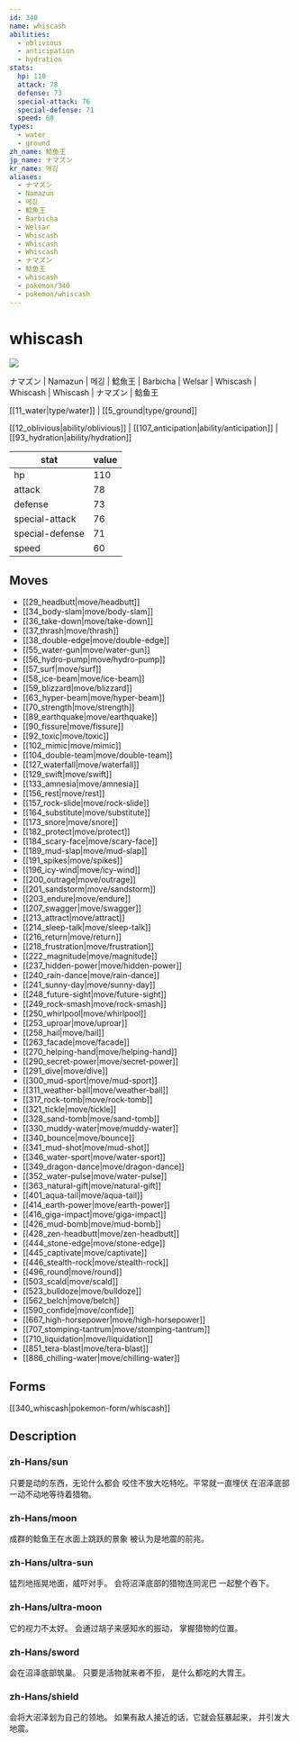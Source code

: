 ```yaml
---
id: 340
name: whiscash
abilities:
  - oblivious
  - anticipation
  - hydration
stats:
  hp: 110
  attack: 78
  defense: 73
  special-attack: 76
  special-defense: 71
  speed: 60
types:
  - water
  - ground
zh_name: 鲶鱼王
jp_name: ナマズン
kr_name: 메깅
aliases:
  - ナマズン
  - Namazun
  - 메깅
  - 鯰魚王
  - Barbicha
  - Welsar
  - Whiscash
  - Whiscash
  - Whiscash
  - ナマズン
  - 鲶鱼王
  - whiscash
  - pokemon/340
  - pokemon/whiscash
---
```

# whiscash

![](https://raw.githubusercontent.com/PokeAPI/sprites/master/sprites/pokemon/340.png)

ナマズン | Namazun | 메깅 | 鯰魚王 | Barbicha | Welsar | Whiscash | Whiscash | Whiscash | ナマズン | 鲶鱼王

[[11_water|type/water]] | [[5_ground|type/ground]]

[[12_oblivious|ability/oblivious]] | [[107_anticipation|ability/anticipation]] | [[93_hydration|ability/hydration]]

|stat|value|
|---|---|
|hp|110|
|attack|78|
|defense|73|
|special-attack|76|
|special-defense|71|
|speed|60|


## Moves

- [[29_headbutt|move/headbutt]]
- [[34_body-slam|move/body-slam]]
- [[36_take-down|move/take-down]]
- [[37_thrash|move/thrash]]
- [[38_double-edge|move/double-edge]]
- [[55_water-gun|move/water-gun]]
- [[56_hydro-pump|move/hydro-pump]]
- [[57_surf|move/surf]]
- [[58_ice-beam|move/ice-beam]]
- [[59_blizzard|move/blizzard]]
- [[63_hyper-beam|move/hyper-beam]]
- [[70_strength|move/strength]]
- [[89_earthquake|move/earthquake]]
- [[90_fissure|move/fissure]]
- [[92_toxic|move/toxic]]
- [[102_mimic|move/mimic]]
- [[104_double-team|move/double-team]]
- [[127_waterfall|move/waterfall]]
- [[129_swift|move/swift]]
- [[133_amnesia|move/amnesia]]
- [[156_rest|move/rest]]
- [[157_rock-slide|move/rock-slide]]
- [[164_substitute|move/substitute]]
- [[173_snore|move/snore]]
- [[182_protect|move/protect]]
- [[184_scary-face|move/scary-face]]
- [[189_mud-slap|move/mud-slap]]
- [[191_spikes|move/spikes]]
- [[196_icy-wind|move/icy-wind]]
- [[200_outrage|move/outrage]]
- [[201_sandstorm|move/sandstorm]]
- [[203_endure|move/endure]]
- [[207_swagger|move/swagger]]
- [[213_attract|move/attract]]
- [[214_sleep-talk|move/sleep-talk]]
- [[216_return|move/return]]
- [[218_frustration|move/frustration]]
- [[222_magnitude|move/magnitude]]
- [[237_hidden-power|move/hidden-power]]
- [[240_rain-dance|move/rain-dance]]
- [[241_sunny-day|move/sunny-day]]
- [[248_future-sight|move/future-sight]]
- [[249_rock-smash|move/rock-smash]]
- [[250_whirlpool|move/whirlpool]]
- [[253_uproar|move/uproar]]
- [[258_hail|move/hail]]
- [[263_facade|move/facade]]
- [[270_helping-hand|move/helping-hand]]
- [[290_secret-power|move/secret-power]]
- [[291_dive|move/dive]]
- [[300_mud-sport|move/mud-sport]]
- [[311_weather-ball|move/weather-ball]]
- [[317_rock-tomb|move/rock-tomb]]
- [[321_tickle|move/tickle]]
- [[328_sand-tomb|move/sand-tomb]]
- [[330_muddy-water|move/muddy-water]]
- [[340_bounce|move/bounce]]
- [[341_mud-shot|move/mud-shot]]
- [[346_water-sport|move/water-sport]]
- [[349_dragon-dance|move/dragon-dance]]
- [[352_water-pulse|move/water-pulse]]
- [[363_natural-gift|move/natural-gift]]
- [[401_aqua-tail|move/aqua-tail]]
- [[414_earth-power|move/earth-power]]
- [[416_giga-impact|move/giga-impact]]
- [[426_mud-bomb|move/mud-bomb]]
- [[428_zen-headbutt|move/zen-headbutt]]
- [[444_stone-edge|move/stone-edge]]
- [[445_captivate|move/captivate]]
- [[446_stealth-rock|move/stealth-rock]]
- [[496_round|move/round]]
- [[503_scald|move/scald]]
- [[523_bulldoze|move/bulldoze]]
- [[562_belch|move/belch]]
- [[590_confide|move/confide]]
- [[667_high-horsepower|move/high-horsepower]]
- [[707_stomping-tantrum|move/stomping-tantrum]]
- [[710_liquidation|move/liquidation]]
- [[851_tera-blast|move/tera-blast]]
- [[886_chilling-water|move/chilling-water]]

## Forms



[[340_whiscash|pokemon-form/whiscash]]

## Description

### zh-Hans/sun

只要是动的东西，无论什么都会
咬住不放大吃特吃。平常就一直埋伏
在沼泽底部一动不动地等待着猎物。

### zh-Hans/moon

成群的鲶鱼王在水面上跳跃的景象
被认为是地震的前兆。

### zh-Hans/ultra-sun

猛烈地摇晃地面，威吓对手。
会将沼泽底部的猎物连同泥巴
一起整个吞下。

### zh-Hans/ultra-moon

它的视力不太好。
会通过胡子来感知水的振动，
掌握猎物的位置。

### zh-Hans/sword

会在沼泽底部筑巢。
只要是活物就来者不拒，
是什么都吃的大胃王。

### zh-Hans/shield

会将大沼泽划为自己的领地。
如果有敌人接近的话，它就会狂暴起来，
并引发大地震。

